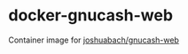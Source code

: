 # docker-gnucash-web

Container image for [joshuabach/gnucash-web][a]

[a]: https://github.com/joshuabach/gnucash-web
